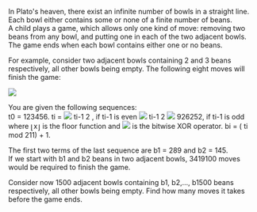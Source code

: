   <p>In Plato's heaven, there exist an infinite number of bowls in a straight line.<br />  Each bowl either contains some or none of a finite number of beans.<br />  A child plays a game, which allows only one kind of move: removing two beans from any bowl, and putting one in each of the two adjacent bowls.<br /> The game ends when each bowl contains either one or no beans.</p>    <p>For example, consider two adjacent bowls containing 2 and 3 beans respectively, all other bowls being empty. The following eight moves will finish the game:</p>    <img src="project/images/p_334_beans.gif" />    <p>You are given the following sequences:<br />                 t0 = 123456.                          ti =           <img src="project/images/p_334_cases.gif" />                                                        ti-1           2                                      ,                                   if ti-1 is even                                <img src="project/images/p_334_lfloor.gif" />                              ti-1           2                                      <img src="project/images/p_334_rfloor.gif" />                           926252,                            if ti-1 is odd                                                     where <img src='images/symbol_lfloor.gif' width='6' height='16' alt='&lfloor;' border='0' style='vertical-align:middle;' />x<img src='images/symbol_rfloor.gif' width='6' height='16' alt='&rfloor;' border='0' style='vertical-align:middle;' /> is the floor function                                and <img src="project/images/p_334_oplus.gif" /> is the bitwise XOR operator.                          bi = ( ti mod 211) + 1.       </p>    <p>The first two terms of the last sequence are b1 = 289 and b2 = 145.<br />  If we start with b1 and b2 beans in two adjacent bowls, 3419100 moves would be required to finish the game.</p>    <p>Consider now 1500 adjacent bowls containing b1, b2,..., b1500 beans respectively, all other bowls being empty. Find how many moves it takes before the game ends.</p>      